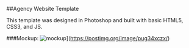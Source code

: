 ##Agency Website Template

This template was designed in Photoshop and built with basic HTML5, CSS3, and JS.

###Mockup:
![mockup](https://s14.postimg.org/6pctv5yc1/Agency_Web_Template.png)](https://postimg.org/image/pug34xczx/)